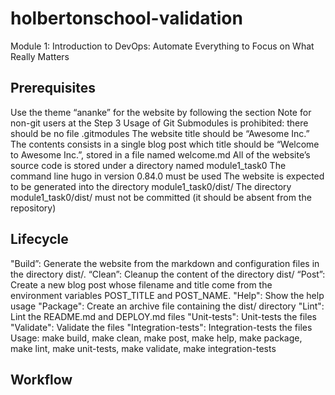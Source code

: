 
# holbertonschool-validation

Module 1: Introduction to DevOps: Automate Everything to Focus on What Really Matters

## Prerequisites

Use the theme “ananke” for the website by following the section Note
for non-git users at the Step 3
Usage of Git Submodules is prohibited: there should be no file .gitmodules
The website title should be “Awesome Inc.”
The contents consists in a single blog post which title should be
“Welcome to Awesome Inc.”, stored in a file named welcome.md
All of the website’s source code is stored under a directory named module1_task0
The command line hugo in version 0.84.0 must be used
The website is expected to be generated into the directory module1_task0/dist/
The directory module1_task0/dist/ must not be committed (it should be absent
from the repository)

## Lifecycle

"Build”: Generate the website from the markdown and configuration files in the
directory dist/.
“Clean”: Cleanup the content of the directory dist/
“Post”: Create a new blog post whose filename and title come from the environment
variables POST_TITLE and POST_NAME.
"Help": Show the help usage
"Package": Create an archive file containing the dist/ directory
"Lint": Lint the README.md and DEPLOY.md files
"Unit-tests": Unit-tests the files
"Validate": Validate the files
"Integration-tests": Integration-tests the files
Usage: make build, make clean, make post, make help, make package, make lint,
 make unit-tests, make validate, make integration-tests


## Workflow

